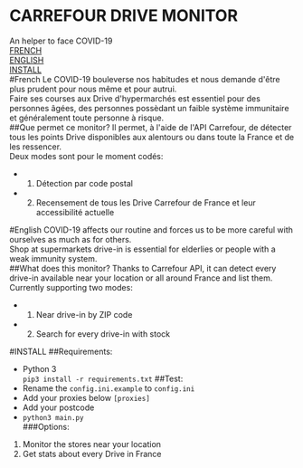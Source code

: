 # CARREFOUR DRIVE MONITOR
An helper to face COVID-19        
[FRENCH](#French)      
[ENGLISH](#English)    
[INSTALL](#INSTALL)     
#French
Le COVID-19 bouleverse nos habitudes et nous demande d'être plus prudent pour nous même et pour autrui.      
Faire ses courses aux Drive d'hypermarchés est essentiel pour des personnes âgées, des personnes possèdant un faible système immunitaire et généralement toute personne à risque.     
##Que permet ce monitor?
Il permet, à l'aide de l'API Carrefour, de détecter tous les points Drive disponibles aux alentours ou dans toute la France et de les ressencer.     
Deux modes sont pour le moment codés:     
- 1. Détection par code postal
- 2. Recensement de tous les Drive Carrefour de France et leur accessibilité actuelle     

#English
COVID-19 affects our routine and forces us to be more careful with ourselves as much as for others.     
Shop at supermarkets drive-in is essential for elderlies or people with a weak immunity system.     
##What does this monitor?
Thanks to Carrefour API, it can detect every drive-in available near your location or all around France and list them.     
Currently supporting two modes:     
- 1. Near drive-in by ZIP code     
- 2. Search for every drive-in with stock     

#INSTALL
##Requirements:    
- Python 3       
```pip3 install -r requirements.txt```
##Test:
- Rename the `config.ini.example` to `config.ini`
- Add your proxies below `[proxies]`     
- Add your postcode     
- `python3 main.py`     
###Options:
1. Monitor the stores near your location
2. Get stats about every Drive in France
